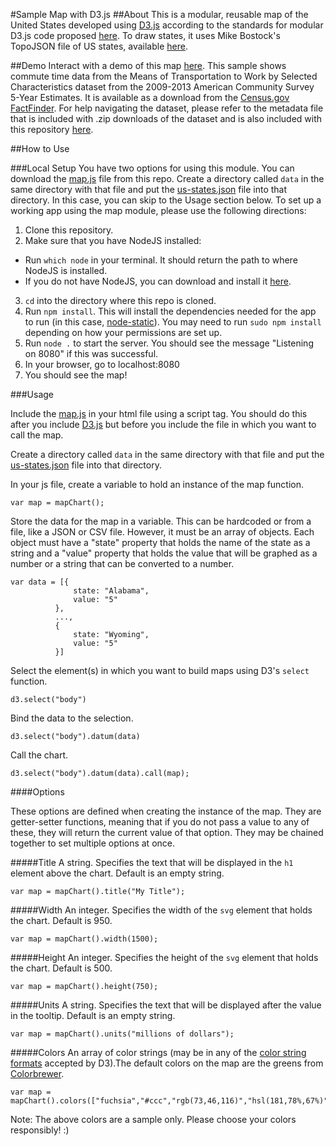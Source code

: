 #Sample Map with D3.js
##About
This is a modular, reusable map of the United States developed using [D3.js](http://d3js.org/) according to the standards for modular D3.js code proposed [here](http://bost.ocks.org/mike/chart/). To draw states, it uses Mike Bostock's TopoJSON file of US states, available [here](https://raw.githubusercontent.com/alignedleft/d3-book/master/chapter_12/us-states.json).

##Demo
Interact with a demo of this map [here](http://daniellekiowski.github.io/SampleMap).
This sample shows commute time data from the Means of Transportation to Work by Selected Characteristics dataset from the 2009-2013 American Community Survey 5-Year Estimates. It is available as a download from the [Census.gov FactFinder](http://factfinder.census.gov/). For help navigating the dataset, please refer to the metadata file that is included with .zip downloads of the dataset and is also included with this repository [here](https://github.com/daniellekiowski/SampleMap/blob/master/data/transportation_metadata.csv).

##How to Use

###Local Setup
You have two options for using this module. You can download the [map.js](https://github.com/daniellekiowski/SampleMap/blob/master/scripts/map.js) file from this repo. Create a directory called `data` in the same directory with that file and put the [us-states.json](https://raw.githubusercontent.com/daniellekiowski/SampleMap/master/data/us-states.json) file into that directory.
In this case, you can skip to the Usage section below. To set up a working app using the map module, please use the following directions:

1. Clone this repository.
2. Make sure that you have NodeJS installed:
  * Run `which node` in your terminal. It should return the path to where NodeJS is installed.
  * If you do not have NodeJS, you can download and install it [here](https://nodejs.org/).
3. `cd` into the directory where this repo is cloned.
4. Run `npm install`. This will install the dependencies needed for the app to run (in this case, [node-static](https://github.com/cloudhead/node-static)). You may need to run `sudo npm install` depending on how your permissions are set up.
5. Run `node .` to start the server. You should see the message "Listening on 8080" if this was successful.
6. In your browser, go to localhost:8080
7. You should see the map!

###Usage

Include the [map.js](https://github.com/daniellekiowski/SampleMap/blob/master/scripts/map.js) in your html file using a script tag. You should do this after you include [D3.js](http://d3js.org/) but before you include the file in which you want to call the map.

Create a directory called `data` in the same directory with that file and put the [us-states.json](https://raw.githubusercontent.com/daniellekiowski/SampleMap/master/data/us-states.json) file into that directory.

In your js file, create a variable to hold an instance of the map function. 
  ```
  var map = mapChart();
  ```

Store the data for the map in a variable. This can be hardcoded or from a file, like a JSON or CSV file. However, it must be an array of objects. Each object must have a "state" property that holds the name of the state as a string and a "value" property that holds the value that will be graphed as a number or a string that can be converted to a number.
  ```
  var data = [{
  				state: "Alabama",
  				value: "5"
  			},
  			...,
  			{
  				state: "Wyoming",
  				value: "5"
  			}]
  ```

Select the element(s) in which you want to build maps using D3's `select` function. 
  ```
  d3.select("body")
  ```

Bind the data to the selection. 
  ```
  d3.select("body").datum(data)
  ```

Call the chart. 
  ```
  d3.select("body").datum(data).call(map);
  ```

####Options

These options are defined when creating the instance of the map. They are getter-setter functions, meaning that if you do not pass a value to any of these, they will return the current value of that option. They may be chained together to set multiple options at once.

#####Title
A string. Specifies the text that will be displayed in the `h1` element above the chart. Default is an empty string. 
  ```
  var map = mapChart().title("My Title");
  ```

#####Width
An integer. Specifies the width of the `svg` element that holds the chart. Default is 950.
  ```
  var map = mapChart().width(1500);
  ```

#####Height
An integer. Specifies the height of the `svg` element that holds the chart. Default is 500.
  ```
  var map = mapChart().height(750);
  ```

#####Units
A string. Specifies the text that will be displayed after the value in the tooltip. Default is an empty string. 
  ```
  var map = mapChart().units("millions of dollars");
  ```

#####Colors
An array of color strings (may be in any of the [color string formats](https://github.com/mbostock/d3/wiki/Colors) accepted by D3).The default colors on the map are the greens from [Colorbrewer](http://colorbrewer2.org/).
  ```
  var map = mapChart().colors(["fuchsia","#ccc","rgb(73,46,116)","hsl(181,78%,67%)","#FF7400"]);
  ```
Note: The above colors are a sample only. Please choose your colors responsibly! :)